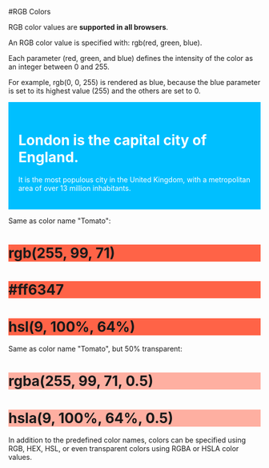 #RGB Colors

RGB color values are **supported in all browsers**.

An RGB color value is specified with: rgb(red, green, blue).

Each parameter (red, green, and blue) defines the intensity of the color as an integer between 0 and 255.

For example, rgb(0, 0, 255) is rendered as blue, because the blue parameter is set to its highest value (255) and the others are set to 0.

<!DOCTYPE html>
<html>
<style>
div {
    background-color: rgb(0, 191, 255);
    color: rgb(255, 255, 255);
    padding: 20px;
}
</style>
<body>

<div>

<h1>London is the capital city of England.</h1>
<p>It is the most populous city in the United Kingdom,
with a metropolitan area of over 13 million inhabitants.</p>

</div> 

<p>Same as color name "Tomato":</p>

<h1 style="background-color:rgb(255, 99, 71);">rgb(255, 99, 71)</h1>
<h1 style="background-color:#ff6347;">#ff6347</h1>
<h1 style="background-color:hsl(9, 100%, 64%);">hsl(9, 100%, 64%)</h1>

<p>Same as color name "Tomato", but 50% transparent:</p>
<h1 style="background-color:rgba(255, 99, 71, 0.5);">rgba(255, 99, 71, 0.5)</h1>
<h1 style="background-color:hsla(9, 100%, 64%, 0.5);">hsla(9, 100%, 64%, 0.5)</h1>

<p>In addition to the predefined color names, colors can be specified using RGB, HEX, HSL, or even transparent colors using RGBA or HSLA color values.</p>
</body>
</html>

